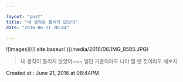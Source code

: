 ```yaml
---

layout: "post"  
title: "내 생각은 틀리지 않았어"  
date: "2016-06-21 20:44"

---
```


![Images]({{ site.baseurl }}/media/2016/06/IMG_8585.JPG)

> 내 생각이 틀리지 않았어~~~ 일단 기운이라도 나야 뭘 딴 짓이라도 해보지

Created at : June 21, 2016 at 08:44PM
